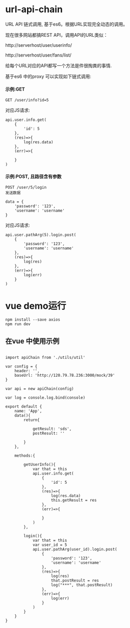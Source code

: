 # url-api-chain
URL  API 链式调用, 基于es6。根据URL实现完全动态的调用。


现在很多网站都搞REST API，调用API的URL类似：

http://serverhost/user/userinfo/

http://serverhost/user/fans/list/

给每个URL对应的API都写一个方法是件很掏粪的事情.

基于es6 中的proxy 可以实现如下链式调用:

#### 示例:GET
```
GET /user/info?id=5
```
对应JS请求:

```
api.user.info.get(
    {
        'id': 5
    },
    (res)=>{
        log(res.data)
    },
    (err)=>{

    }
)
```
#### 示例:POST, 且路径含有参数

```
POST /user/5/login
发送数据

data = {
    'password': '123',
    'username': 'username'    
}
```

对应JS请求:

```
api.user.pathArg(5).login.post(
    {
        'password': '123',
        'username': 'username'
    },
    (res)=>{
        log(res)
    },
    (err)=>{
        log(err)
    }
)
```


# vue demo运行
```
npm install --save axios
npm run dev
```

## 在vue 中使用示例

```

import apiChain from './utils/util'

var config = {
    header: '',
    baseUrl: 'http://120.79.78.236:3000/mock/39'
}

var api = new apiChain(config)

var log = console.log.bind(console)

export default {
    name: 'App',
    data(){
        return{

            getResult: 'sds',
            postResult: ''

        }
    },

    methods:{

        getUserInfo(){
            var that = this
            api.user.info.get(
                {
                    'id': 5
                },
                (res)=>{
                    log(res.data)
                    this.getResult = res
                },
                (err)=>{

                }
            )
        },

        login(){
            var that = this
            var user_id = 5
            api.user.pathArg(user_id).login.post(
                {
                    'password': '123',
                    'username': 'username'
                },
                (res)=>{
                    log(res)
                    that.postResult = res
                    log("***", that.postResult)
                },
                (err)=>{
                    log(err)
                }
            )
        }
    }
}

```
